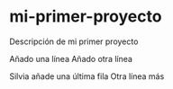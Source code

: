 # mi-primer-proyecto
Descripción de mi primer proyecto

Añado una línea
Añado otra línea

Silvia añade una última fila
Otra línea más
